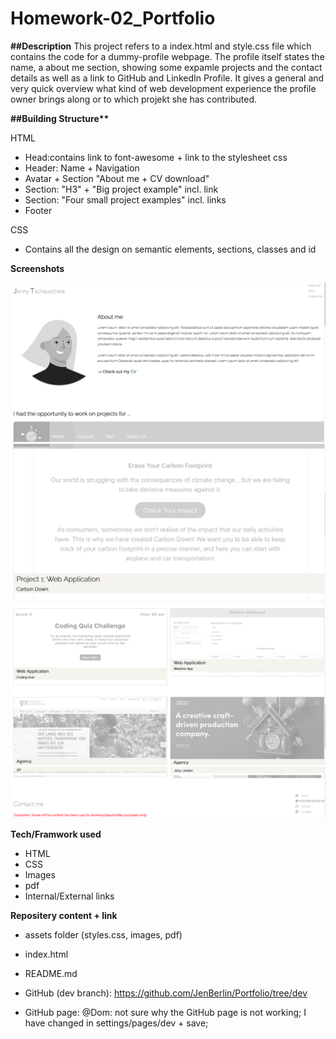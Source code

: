 # Homework-02_Portfolio

**##Description**
This project refers to a index.html and style.css file which contains the code for a dummy-profile webpage. The profile itself states the name, a about me section, showing some expamle projects and the contact details as well as a link to GitHub and LinkedIn Profile. It gives a general and very quick overview what kind of web development experience the profile owner brings along or to which projekt she has contributed.

**##Building Structure\*\***

HTML

- Head:contains link to font-awesome + link to the stylesheet css
- Header: Name + Navigation
- Avatar + Section "About me + CV download"
- Section: "H3" + "Big project example" incl. link
- Section: "Four small project examples" incl. links
- Footer

CSS

- Contains all the design on semantic elements, sections, classes and id

**Screenshots**

![Getting Started](./assets/css/screenshots/ScreenShot_1.png)
![Getting Started](./assets/css/screenshots/ScreenShot_2.png)
![Getting Started](./assets/css/screenshots/ScreenShot_3.png)
![Getting Started](./assets/css/screenshots/ScreenShot_4.png)

**Tech/Framwork used**

- HTML
- CSS
- Images
- pdf
- Internal/External links

**Repositery content + link**

- assets folder (styles.css, images, pdf)
- index.html
- README.md

- GitHub (dev branch): https://github.com/JenBerlin/Portfolio/tree/dev
- GitHub page: @Dom: not sure why the GitHub page is not working; I have changed in settings/pages/dev + save;
